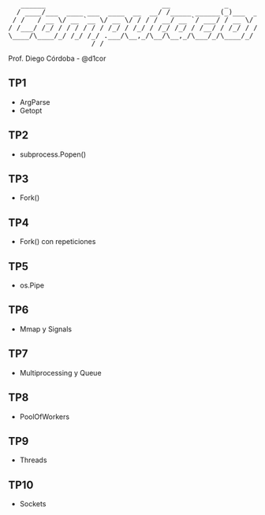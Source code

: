 <body>
<pre>
   ______                            __             _                   ________
  / ____/___  ____ ___  ____  __  __/ /_____ ______(_)___  ____        /  _/  _/
 / /   / __ \/ __ `__ \/ __ \/ / / / __/ __ `/ ___/ / __ \/ __ \______ / / / /  
/ /___/ /_/ / / / / / / /_/ / /_/ / /_/ /_/ / /__/ / /_/ / / / /_____// /_/ /   
\____/\____/_/ /_/ /_/ .___/\__,_/\__/\__,_/\___/_/\____/_/ /_/     /___/___/   
                    /_/                                                         
</pre>
</body>


Prof. Diego Córdoba - @d1cor

  ##

## TP1
  - ArgParse
  - Getopt

## TP2
  - subprocess.Popen()

## TP3
  - Fork()

## TP4
  - Fork() con repeticiones

## TP5
  - os.Pipe
  
## TP6
  - Mmap y Signals

## TP7
  - Multiprocessing y Queue

## TP8
  - PoolOfWorkers

## TP9
  - Threads
  
## TP10
  - Sockets
